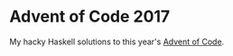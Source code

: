 # Advent of Code 2017

My hacky Haskell solutions to this year's [Advent of Code](http://adventofcode.com/2017).